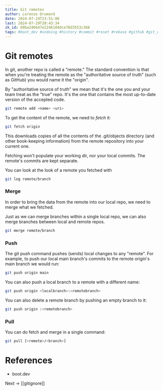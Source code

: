 ```yaml
---
title: Git remotes
author: Lorenzo Drumond
date: 2024-07-24T23:51:08
last: 2024-07-29T20:43:34
zk_id: 69ba246647e2246104dce78d3553c368
tags: #boot_dev #undoing #history #commit #reset #rebase #github #git_directory #primeagen #delete #packed #programming #plumbing #states #fetch #push #optimal #git #fast_forward #configuration #compressed #repos #merging #index #snapshot #working_tree #computer_science #repository #workflow #stage #logs #remote
---
```



# Git remotes

In git, another repo is called a "remote." The standard convention is that when you're treating the remote as the "authoritative source of truth" (such as GitHub) you would name it the "origin".

By "authoritative source of truth" we mean that it's the one you and your team treat as the "true" repo. It's the one that contains the most up-to-date version of the accepted code.

```bash
git remote add <name> <uri>
```

To get the content of the remote, we need to _fetch_ it:

```bash
git fetch origin
```

This downloads copies of all the contents of the .git/objects directory (and other book-keeping information) from the remote repository into your current one.

Fetching won't populate your working dir, nor your local commits. The remote's commits are kept separate.

You can look at the look of a remote you fetched with

```bash
git log remote/branch
```

### Merge

In order to bring the data from the remote into our local repo, we need to merge what we fetched.

Just as we can merge branches within a single local repo, we can also merge branches between local and remote repos.

```bash
git merge remote/branch
```

### Push

The git push command pushes (sends) local changes to any "remote". For example, to push our local main branch's commits to the remote origin's main branch we would run:

```bash
git push origin main
```

You can also push a local branch to a remote with a different name:

```bash
git push origin <localbranch>:<remotebranch>
```

You can also delete a remote branch by pushing an empty branch to it:

```bash
git push origin :<remotebranch>
```

### Pull

You can do fetch and merge in a single command:

```bash
git pull [<remote>/<branch>]
```

# References

- boot.dev

Next -> [[gitignore]]
